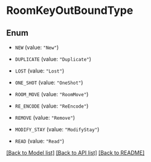 # RoomKeyOutBoundType

## Enum


* `NEW` (value: `"New"`)

* `DUPLICATE` (value: `"Duplicate"`)

* `LOST` (value: `"Lost"`)

* `ONE_SHOT` (value: `"OneShot"`)

* `ROOM_MOVE` (value: `"RoomMove"`)

* `RE_ENCODE` (value: `"ReEncode"`)

* `REMOVE` (value: `"Remove"`)

* `MODIFY_STAY` (value: `"ModifyStay"`)

* `READ` (value: `"Read"`)


[[Back to Model list]](../README.md#documentation-for-models) [[Back to API list]](../README.md#documentation-for-api-endpoints) [[Back to README]](../README.md)


